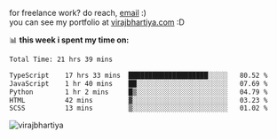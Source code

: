 for freelance work? do reach, [email](mailto:vlbhartiya@gmail.com) :)<br/>
you can see my portfolio at [virajbhartiya.com](https://virajbhartiya.com) :D

📊 **this week i spent my time on:**

<!--START_SECTION:waka-->

```txt
Total Time: 21 hrs 39 mins

TypeScript    17 hrs 33 mins  ████████████████████░░░░░   80.52 %
JavaScript    1 hr 40 mins    ██░░░░░░░░░░░░░░░░░░░░░░░   07.69 %
Python        1 hr 2 mins     █▒░░░░░░░░░░░░░░░░░░░░░░░   04.79 %
HTML          42 mins         ▓░░░░░░░░░░░░░░░░░░░░░░░░   03.23 %
SCSS          13 mins         ▒░░░░░░░░░░░░░░░░░░░░░░░░   01.02 %
```

<!--END_SECTION:waka-->

<p align="left"> <img src="https://komarev.com/ghpvc/?username=virajbhartiya&color=blue" alt="virajbhartiya" /> </p>
